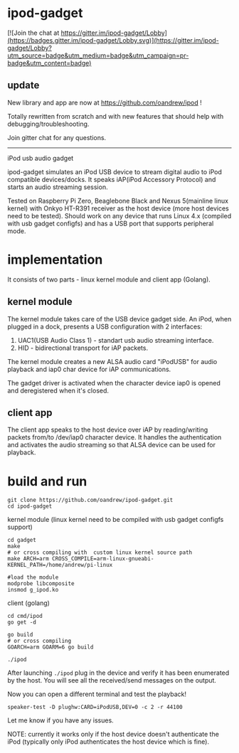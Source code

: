 # ipod-gadget
[![Join the chat at https://gitter.im/ipod-gadget/Lobby](https://badges.gitter.im/ipod-gadget/Lobby.svg)](https://gitter.im/ipod-gadget/Lobby?utm_source=badge&utm_medium=badge&utm_campaign=pr-badge&utm_content=badge)

## update
New library and app are now at https://github.com/oandrew/ipod !

Totally rewritten from scratch and with new features that should help with debugging/troubleshooting.

Join gitter chat for any questions.

---

iPod usb audio gadget

ipod-gadget simulates an iPod USB device to stream digital audio to iPod compatible devices/docks.
It speaks iAP(iPod Accessory Protocol) and starts an audio streaming session.

Tested on Raspberry Pi Zero, Beaglebone Black and Nexus 5(mainline linux kernel) with Onkyo HT-R391 receiver as the host device (more host devices need to be tested).
Should work on any device that runs Linux 4.x (compiled with usb gadget configfs) and has a USB port that supports peripheral mode.


# implementation
It consists of two parts - linux kernel module and  client app (Golang).
## kernel module
 
The kernel module takes care of the USB device gadget side. 
An iPod, when plugged in a dock, presents a USB configuration with 2 interfaces:
1. UAC1(USB Audio Class 1) - standart usb audio streaming interface.
2. HID - bidirectional transport for iAP packets.

The kernel module creates a new ALSA audio card "iPodUSB" for audio playback and iap0 char device for iAP communications.

The gadget driver is activated when the character device iap0 is opened and deregistered when it's closed.

## client app

The client app speaks to the host device over iAP by reading/writing packets from/to /dev/iap0 character device.
It handles the authentication and activates the audio streaming so that ALSA device can be used for playback.

# build and run


```
git clone https://github.com/oandrew/ipod-gadget.git
cd ipod-gadget
```

kernel module (linux kernel need to be compiled with usb gadget configfs support)
```
cd gadget
make
# or cross compiling with  custom linux kernel source path
make ARCH=arm CROSS_COMPILE=arm-linux-gnueabi- KERNEL_PATH=/home/andrew/pi-linux 

#load the module
modprobe libcomposite
insmod g_ipod.ko
```

client (golang)
```
cd cmd/ipod
go get -d

go build
# or cross compiling
GOARCH=arm GOARM=6 go build

./ipod
```
After launching `./ipod` plug in the device and verify it has been enumerated by the host.
You will see all the received/send messages on the output.

Now you can open a different terminal and test the playback!

```
speaker-test -D plughw:CARD=iPodUSB,DEV=0 -c 2 -r 44100
```

Let me know if you have any issues.

NOTE: currently it works only if the host device doesn't authenticate the iPod (typically only iPod authenticates the host device which is fine).






